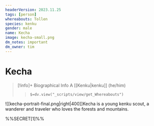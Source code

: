 ```yaml
---
headerVersion: 2023.11.25
tags: [person]
whereabouts: Tollen
species: kenku
gender: male
name: Kecha
image: kecha-small.png
dm_notes: important
dm_owner: tim
---
```

# Kecha
>[!info]+ Biographical Info
> A [[Kenku|kenku]] (he/him)
>> `$=dv.view("_scripts/view/get_Whereabouts")`

![[kecha-portrait-final.png|right|400]]Kecha is a young kenku scout, a wanderer and traveler who loves the forests and mountains.  

%%SECRET[1]%%
